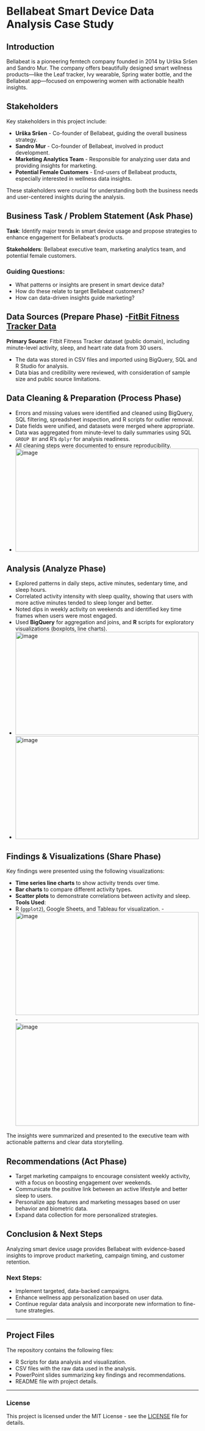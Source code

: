 # Bellabeat Smart Device Data Analysis Case Study

## Introduction
Bellabeat is a pioneering femtech company founded in 2014 by Urška Sršen and Sandro Mur. The company offers beautifully designed smart wellness products—like the Leaf tracker, Ivy wearable, Spring water bottle, and the Bellabeat app—focused on empowering women with actionable health insights.

## Stakeholders
Key stakeholders in this project include:

- **Urška Sršen** - Co-founder of Bellabeat, guiding the overall business strategy.
- **Sandro Mur** - Co-founder of Bellabeat, involved in product development.
- **Marketing Analytics Team** - Responsible for analyzing user data and providing insights for marketing.
- **Potential Female Customers** - End-users of Bellabeat products, especially interested in wellness data insights.

These stakeholders were crucial for understanding both the business needs and user-centered insights during the analysis.

## Business Task / Problem Statement (Ask Phase)
**Task**: Identify major trends in smart device usage and propose strategies to enhance engagement for Bellabeat’s products.

**Stakeholders**: Bellabeat executive team, marketing analytics team, and potential female customers.

### Guiding Questions:
- What patterns or insights are present in smart device data?
- How do these relate to target Bellabeat customers?
- How can data-driven insights guide marketing?

## Data Sources (Prepare Phase) -[FitBit Fitness Tracker Data](https://www.kaggle.com/datasets/arashnic/fitbit/data?select=mturkfitbit_export_4.12.16-5.12.16)
**Primary Source**: Fitbit Fitness Tracker dataset (public domain), including minute-level activity, sleep, and heart rate data from 30 users.

- The data was stored in CSV files and imported using BigQuery, SQL and R Studio for analysis.
- Data bias and credibility were reviewed, with consideration of sample size and public source limitations.


## Data Cleaning & Preparation (Process Phase)
- Errors and missing values were identified and cleaned using BigQuery, SQL filtering, spreadsheet inspection, and R scripts for outlier removal.
- Date fields were unified, and datasets were merged where appropriate.
- Data was aggregated from minute-level to daily summaries using SQL `GROUP BY` and R’s `dplyr` for analysis readiness.
- All cleaning steps were documented to ensure reproducibility.
- <img width="480" height="270" alt="image" src="https://github.com/user-attachments/assets/2dc4fdf9-2137-4f8b-8241-160be0d8ddb9" />

## Analysis (Analyze Phase)
- Explored patterns in daily steps, active minutes, sedentary time, and sleep hours.
- Correlated activity intensity with sleep quality, showing that users with more active minutes tended to sleep longer and better.
- Noted dips in weekly activity on weekends and identified key time frames when users were most engaged.
- Used **BigQuery** for aggregation and joins, and **R** scripts for exploratory visualizations (boxplots, line charts).
- <img width="480" height="270" alt="image" src="https://github.com/user-attachments/assets/0ef145c4-21b2-4b8d-8f7c-894c52a8453d" />
- <img width="480" height="270" alt="image" src="https://github.com/user-attachments/assets/1537e048-6b0f-43c5-bf4f-a267e9d2fe25" />


## Findings & Visualizations (Share Phase)
Key findings were presented using the following visualizations:
- **Time series line charts** to show activity trends over time.
- **Bar charts** to compare different activity types.
- **Scatter plots** to demonstrate correlations between activity and sleep.
**Tools Used**:
- R (`ggplot2`), Google Sheets, and Tableau for visualization.
-<img width="480" height="270" alt="image" src="https://github.com/user-attachments/assets/aa0d7856-7f06-414f-9b01-e6bfbbf36b5f" />
-<img width="480" height="270" alt="image" src="https://github.com/user-attachments/assets/1f1c3d4e-5f30-4bfc-9679-206e62d0a23b" />
  
The insights were summarized and presented to the executive team with actionable patterns and clear data storytelling.

## Recommendations (Act Phase)
- Target marketing campaigns to encourage consistent weekly activity, with a focus on boosting engagement over weekends.
- Communicate the positive link between an active lifestyle and better sleep to users.
- Personalize app features and marketing messages based on user behavior and biometric data.
- Expand data collection for more personalized strategies.

## Conclusion & Next Steps
Analyzing smart device usage provides Bellabeat with evidence-based insights to improve product marketing, campaign timing, and customer retention.

### Next Steps:
- Implement targeted, data-backed campaigns.
- Enhance wellness app personalization based on user data.
- Continue regular data analysis and incorporate new information to fine-tune strategies.
---
## Project Files
The repository contains the following files:
- R Scripts for data analysis and visualization.
- CSV files with the raw data used in the analysis.
- PowerPoint slides summarizing key findings and recommendations.
- README file with project details.
---
### License
This project is licensed under the MIT License - see the [LICENSE](LICENSE) file for details.
